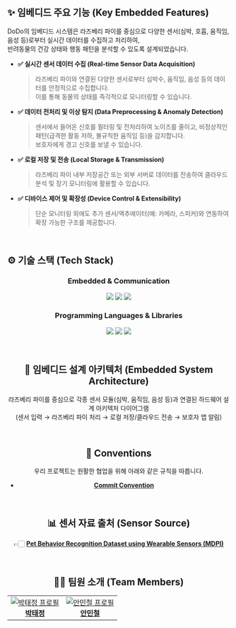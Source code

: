 ## ✨ 임베디드 주요 기능 (Key Embedded Features)

DoDo의 임베디드 시스템은 라즈베리 파이를 중심으로 다양한 센서(심박, 호흡, 움직임, 음성 등)로부터 실시간 데이터를 수집하고 처리하여, <br> 반려동물의 건강 상태와 행동 패턴을 분석할 수 있도록 설계되었습니다.

-   **✅ 실시간 센서 데이터 수집 (Real-time Sensor Data Acquisition)**
    > 라즈베리 파이와 연결된 다양한 센서로부터 심박수, 움직임, 음성 등의 데이터를 안정적으로 수집합니다. <br> 이를 통해 동물의 상태를 즉각적으로 모니터링할 수 있습니다.

-   **✅ 데이터 전처리 및 이상 탐지 (Data Preprocessing & Anomaly Detection)**
    > 센서에서 들어온 신호를 필터링 및 전처리하여 노이즈를 줄이고, 비정상적인 패턴(급격한 활동 저하, 불규칙한 움직임 등)을 감지합니다. <br> 보호자에게 경고 신호를 보낼 수 있습니다.

-   **✅ 로컬 저장 및 전송 (Local Storage & Transmission)**
    > 라즈베리 파이 내부 저장공간 또는 외부 서버로 데이터를 전송하여 클라우드 분석 및 장기 모니터링에 활용할 수 있습니다.

-   **✅ 디바이스 제어 및 확장성 (Device Control & Extensibility)**
    > 단순 모니터링 외에도 추가 센서/액추에이터(예: 카메라, 스피커)와 연동하여 확장 가능한 구조를 제공합니다.

<br>

## ⚙️ 기술 스택 (Tech Stack)

<div align="center">

<div align="center">

### Embedded & Communication
<p>
<img src="https://img.shields.io/badge/Raspberry%20Pi-C51A4A?style=for-the-badge&logo=raspberrypi&logoColor=white">
<img src="https://img.shields.io/badge/Linux-000000?style=for-the-badge&logo=linux&logoColor=white">
<img src="https://img.shields.io/badge/LoRa-FF6600?style=for-the-badge&logo=semanticscholar&logoColor=white">
</p>

### Programming Languages & Libraries
<p>
<img src="https://img.shields.io/badge/Python-3776AB?style=for-the-badge&logo=python&logoColor=white">
<img src="https://img.shields.io/badge/C/C++-00599C?style=for-the-badge&logo=c&logoColor=white">
<img src="https://img.shields.io/badge/WiringPi-CC342D?style=for-the-badge&logoColor=white">
</p>

</div>

<br>

## 🤖 임베디드 설계 아키텍처 (Embedded System Architecture)

라즈베리 파이를 중심으로 각종 센서 모듈(심박, 움직임, 음성 등)과 연결된 하드웨어 설계 아키텍처 다이어그램  
(센서 입력 → 라즈베리 파이 처리 → 로컬 저장/클라우드 전송 → 보호자 앱 알림)

<br>

## 🤝 Conventions
우리 프로젝트는 원활한 협업을 위해 아래와 같은 규칙을 따릅니다.

- **[Commit Convention](./.github/COMMIT_CONVENTION.md)**

<br>

## 📊 센서 자료 출처 (Sensor Source)

👉🏻 **[Pet Behavior Recognition Dataset using Wearable Sensors (MDPI)](https://www.mdpi.com/1424-8220/21/13/4510)**

<br>

## 💁‍♂️ 팀원 소개 (Team Members)

<table align="center">
  <tr>
    <td align="center">
      <a href="https://github.com/right-path-ptj">
      <img src="https://github.com/right-path-ptj.png?size=150" alt="박태정 프로필"/><br>
      <b>박태정</b>
    </td>
    <td align="center">
      <a href="https://github.com/anmincheol-71">
      <img src="https://github.com/anmincheol-71.png?size=150" alt="안민철 프로필"/><br>
      <b>안민철</b>
    </td>
  </tr>
</table>

